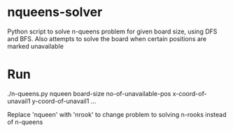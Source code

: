 # nqueens-solver
Python script to solve n-queens problem for given board size, using DFS and BFS. Also attempts to solve the board when certain positions are marked unavailable

# Run
./n-queens.py nqueen board-size no-of-unavailable-pos x-coord-of-unavail1 y-coord-of-unavail1 ...

Replace 'nqueen' with 'nrook' to change problem to solving n-rooks instead of n-queens
